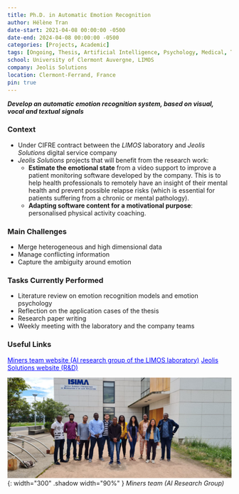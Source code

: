 ```yaml
---
title: Ph.D. in Automatic Emotion Recognition
author: Hélène Tran
date-start: 2021-04-08 00:00:00 -0500
date-end: 2024-04-08 00:00:00 -0500
categories: [Projects, Academic]
tags: [Ongoing, Thesis, Artificial Intelligence, Psychology, Medical, Teamwork, Project Management]
school: University of Clermont Auvergne, LIMOS
company: Jeolis Solutions
location: Clermont-Ferrand, France
pin: true
---
```


***Develop an automatic emotion recognition system, based on visual, vocal and textual signals***

### Context 
- Under CIFRE contract between the *LIMOS* laboratory and *Jeolis Solutions* digital service company
- *Jeolis Solutions* projects that will benefit from the research work: 
    - **Estimate the emotional state** from a video support to improve a patient monitoring software developed by the company. This is to help health professionals to remotely have an insight of their mental health and prevent possible relapse risks (which is essential for patients suffering from a chronic or mental pathology).
    - **Adapting software content for a motivational purpose**: personalised physical activity coaching.
 
### Main Challenges
- Merge heterogeneous and high dimensional data
- Manage conflicting information
- Capture the ambiguity around emotion

### Tasks Currently Performed
- Literature review on emotion recognition models and emotion psychology
- Reflection on the application cases of the thesis
- Research paper writing
- Weekly meeting with the laboratory and the company teams

### Useful Links
<a class="post-tag" style="color:Blue" href="https://miners.limos.fr/">Miners team website (AI research group of the LIMOS laboratory)</a>
<a class="post-tag" style="color:Blue" href="https://www.lojelis.com/fr/recherche-developpement-innovation/">Jeolis Solutions website (R&D)</a>

![Shadow Avatar](/assets/img/posts/Miners_team.jpg){: width="300" .shadow width="90%" }
_Miners team (AI Research Group)_
